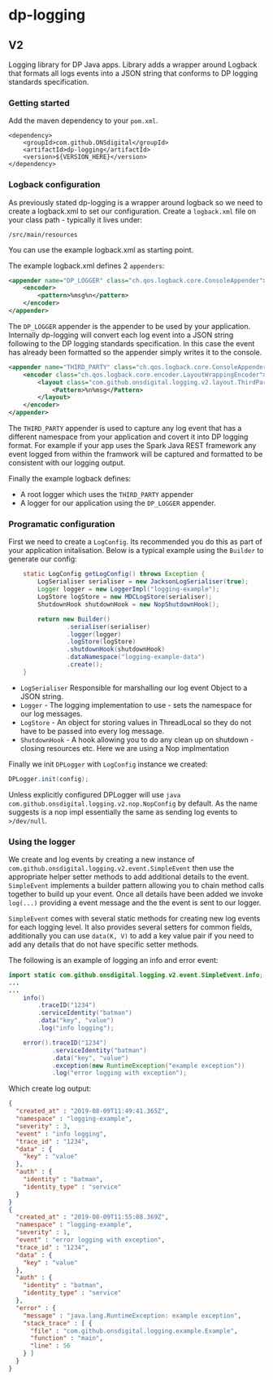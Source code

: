 # dp-logging

## V2

Logging library for DP Java apps. Library adds a wrapper around Logback that formats all logs events into a JSON 
string that conforms to DP logging standards specification. 

### Getting started

Add the maven dependency to your `pom.xml`.
```
<dependency>
    <groupId>com.github.ONSdigital</groupId>
    <artifactId>dp-logging</artifactId>
    <version>${VERSION_HERE}</version>
</dependency>
```

### Logback configuration

As previously stated dp-logging is a wrapper around logback so we need to create a logback.xml to set our 
configuration. Create a `logback.xml` file on your class path - typically it lives under: 
```
/src/main/resources
```
You can use the example logback.xml as starting point.

The example logback.xml defines 2 `appenders`:

```xml
<appender name="DP_LOGGER" class="ch.qos.logback.core.ConsoleAppender">
    <encoder>
        <pattern>%msg%n</pattern>
    </encoder>
</appender>
```

The `DP_LOGGER` appender is the appender to be used by your application. Internally dp-logging will convert each log 
event into a JSON string following to the DP logging standards specification. In this case the event has already been 
formatted so the appender simply writes it to the console.


```xml
<appender name="THIRD_PARTY" class="ch.qos.logback.core.ConsoleAppender">
    <encoder class="ch.qos.logback.core.encoder.LayoutWrappingEncoder">
        <layout class="com.github.onsdigital.logging.v2.layout.ThirdPartyEventLayout">
            <Pattern>%n%msg</Pattern>
        </layout>
    </encoder>
</appender>
```

The `THIRD_PARTY` appender is used to capture any log event that has a different namespace from your 
application and covert it into DP logging format. For example if your app uses the 
Spark Java REST framework any event logged from within the framwork  will be captured 
and formatted to be consistent with our logging output.

Finally the example logback defines:
 - A root logger which uses the `THIRD_PARTY` appender
 - A logger for our application using the `DP_LOGGER` appender.
 
### Programatic configuration

First we need to create a `LogConfig`. Its recommended you do this as part of your application initalisation. Below is 
a typical example using the `Builder` to generate our config:
 
```java
    static LogConfig getLogConfig() throws Exception {
        LogSerialiser serialiser = new JacksonLogSerialiser(true);
        Logger logger = new LoggerImpl("logging-example");
        LogStore logStore = new MDCLogStore(serialiser);
        ShutdownHook shutdownHook = new NopShutdownHook();

        return new Builder()
                .serialiser(serialiser)
                .logger(logger)
                .logStore(logStore)
                .shutdownHook(shutdownHook)
                .dataNamespace("logging-example-data")
                .create();
    }
```
 - `LogSerialiser` Responsible for marshalling our log event Object to a JSON string.
 - `Logger` - The logging implementation to use - sets the namespace for our log messages.
 - `LogStore` - An object for storing values in ThreadLocal so they do not have to be passed into every log message.
 - `ShutdownHook` - A hook allowing you to do any clean up on shutdown - closing resources etc. Here we are using a 
 Nop implmentation
 
 Finally we init `DPLogger` with `LogConfig` instance we created:
 
 ```java
DPLogger.init(config);
```

Unless explicitly configured DPLogger will use ```java com.github.onsdigital.logging.v2.nop.NopConfig``` by default. 
As the name suggests is a nop impl essentially the same as sending log events to `>/dev/null`.

### Using the logger

We create and log events by creating a new instance of `com.github.onsdigital.logging.v2.event.SimpleEvent` then 
use the appropriate helper setter methods to add additional details to the event. `SimpleEvent` implements a builder 
pattern allowing you to chain method calls together to build up your event. Once all details have been added we invoke 
`log(...)` providing a event message and the the event is sent to our logger.

`SimpleEvent` comes with several static methods for creating new log events for each logging level. It also provides 
several setters for common fields, additionally you can use `data(K, V)` to add a key value pair if you need to add 
any details that do not have specific setter methods.

The following is an example of logging an info and error event:   
````java
import static com.github.onsdigital.logging.v2.event.SimpleEvent.info;
...
...
    info()
        .traceID("1234")
        .serviceIdentity("batman")
        .data("key", "value")
        .log("info logging");

    error().traceID("1234")
            .serviceIdentity("batman")
            .data("key", "value")
            .exception(new RuntimeException("example exception"))
            .log("error logging with exception");
````

Which create log output:
````json
{
  "created_at" : "2019-08-09T11:49:41.365Z",
  "namespace" : "logging-example",
  "severity" : 3,
  "event" : "info logging",
  "trace_id" : "1234",
  "data" : {
    "key" : "value"
  },
  "auth" : {
    "identity" : "batman",
    "identity_type" : "service"
  }
}
{
  "created_at" : "2019-08-09T11:55:08.369Z",
  "namespace" : "logging-example",
  "severity" : 1,
  "event" : "error logging with exception",
  "trace_id" : "1234",
  "data" : {
    "key" : "value"
  },
  "auth" : {
    "identity" : "batman",
    "identity_type" : "service"
  },
  "error" : {
    "message" : "java.lang.RuntimeException: example exception",
    "stack_trace" : [ {
      "file" : "com.github.onsdigital.logging.example.Example",
      "function" : "main",
      "line" : 56
    } ]
  }
}
````